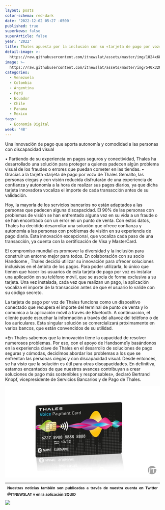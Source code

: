 ```yaml
---
layout: posts
color-schema: red-dark
date: '2022-12-02 05:27 -0500'
published: true
superNews: false
superArticle: false
year: '2022'
title: Thales apuesta por la inclusión con su «tarjeta de pago por voz»
detail-image: >-
  https://raw.githubusercontent.com/itnewslat/assets/master/img/1024x680/tdc-de-voz-g.jpg
image: >-
  https://raw.githubusercontent.com/itnewslat/assets/master/img/540x320/tdc-de-voz-p.jpg
categories:
  - Venezuela
  - Colombia
  - Argentina
  - Perú
  - Ecuador
  - Chile
  - Panama
  - Mexico
tags:
  - Economía Digital
week: '48'
---
```

Una innovación de pago que aporta autonomía y comodidad a las personas con discapacidad visual

•	Partiendo de su experiencia en pagos seguros y conectividad, Thales ha desarrollado una solución para proteger a quienes padecen algún problema visual de los fraudes o errores que puedan cometer en las tiendas.
•	Gracias a la tarjeta «tarjeta de pago por voz» de Thales Gemalto, las personas ciegas y con visión reducida disfrutarán de una experiencia de confianza y autonomía a la hora de realizar sus pagos diarios, ya que dicha tarjeta innovadora vocaliza el importe de cada transacción antes de su validación.

Hoy, la mayoría de los servicios bancarios no están adaptados a las personas que padecen alguna discapacidad. El 90% de las personas con problemas de visión se han enfrentado alguna vez en su vida a un fraude o se han encontrado con un error en un punto de venta. Con estos datos, Thales ha decidido desarrollar una solución que ofrece confianza y autonomía a las personas con problemas de visión en su experiencia de pago diaria. Esta innovación excepcional, que vocaliza cada paso de una transacción, ya cuenta con la certificación de Visa y MasterCard.

El compromiso mundial es promover la diversidad y la inclusión para construir un entorno mejor para todos. En colaboración con su socio Handsome , Thales decidió utilizar su innovación para ofrecer soluciones inclusivas en el ámbito de los pagos. Para poder utilizarla, lo único que tienen que hacer los usuarios de esta tarjeta de pago por voz es instalar una aplicación en su teléfono móvil, que se asocia de forma exclusiva a su tarjeta. Una vez instalada, cada vez que realizan un pago, la aplicación vocaliza el importe de la transacción antes de que el usuario lo valide con su código secreto.

La tarjeta de pago por voz de Thales funciona como un dispositivo conectado que recupera el importe del terminal de punto de venta y lo comunica a la aplicación móvil a través de Bluetooth. A continuación, el cliente puede escuchar la información a través del altavoz del teléfono o de los auriculares. Esta singular solución se comercializará próximamente en varios bancos, que están convencidos de su utilidad.

«En Thales sabemos que la innovación tiene la capacidad de resolver numerosos problemas. Por eso, con el apoyo de Handsome1y basándonos en la experiencia clave de Thales en el desarrollo de soluciones de pago seguras y cómodas, decidimos abordar los problemas a los que se enfrentan las personas ciegas y con discapacidad visual. Desde entonces, se ha visto que la solución es útil para otras discapacidades. En definitiva, estamos encantados de que nuestros avances contribuyan a crear soluciones de pago más sostenibles y responsables», declaró Bertrand Knopf, vicepresidente de Servicios Bancarios y de Pago de Thales.

![](https://raw.githubusercontent.com/itnewslat/assets/master/img/540x320/tdc-de-voz-p.jpg)

<table style="height: 42px;" width="569">
<tbody>
<tr>
<td style="text-align: justify;"><sub><strong>Nuestras noticias también son publicadas a través de nuestra cuenta en Twitter <a href="https://twitter.com/itnewslat?lang=es">@ITNEWSLAT</a> y en la aplicación <a href="https://squidapp.co/en/">SQUID</a></strong></sub></td>
</tr>
</tbody>
</table>

<img src="https://tracker.metricool.com/c3po.jpg?hash=56f88a41e39ab42c063cc51676587a04"/>